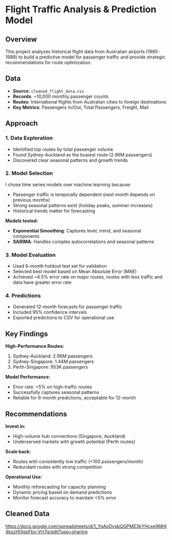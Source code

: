 # Flight Traffic Analysis & Prediction Model

## Overview
This project analyzes historical flight data from Australian airports (1985-1989) to build a predictive model for passenger traffic and provide strategic recommendations for route optimization.

## Data
- **Source**: `cleaned_flight_data.csv` 
- **Records**: ~10,000 monthly passenger counts
- **Routes**: International flights from Australian cities to foreign destinations
- **Key Metrics**: Passengers In/Out, Total Passengers, Freight, Mail

## Approach

### 1. Data Exploration
- Identified top routes by total passenger volume
- Found Sydney-Auckland as the busiest route (2.96M passengers)
- Discovered clear seasonal patterns and growth trends

### 2. Model Selection
I chose time series models over machine learning because:
- Passenger traffic is temporally dependent (next month depends on previous months)
- Strong seasonal patterns exist (holiday peaks, summer increases)
- Historical trends matter for forecasting

**Models tested:**
- **Exponential Smoothing**: Captures level, trend, and seasonal components
- **SARIMA**: Handles complex autocorrelations and seasonal patterns

### 3. Model Evaluation
- Used 6-month holdout test set for validation
- Selected best model based on Mean Absolute Error (MAE)
- Achieved ~4.5% error rate on major routes, routes with less traffic and data have greater error rate

### 4. Predictions
- Generated 12-month forecasts for passenger traffic
- Included 95% confidence intervals
- Exported predictions to CSV for operational use

## Key Findings

**High-Performance Routes:**
1. Sydney-Auckland: 2.96M passengers
2. Sydney-Singapore: 1.44M passengers  
3. Perth-Singapore: 953K passengers

**Model Performance:**
- Error rate: <5% on high-traffic routes
- Successfully captures seasonal patterns
- Reliable for 6-month predictions, acceptable for 12-month

## Recommendations

**Invest in:**
- High-volume hub connections (Singapore, Auckland)
- Underserved markets with growth potential (Perth routes)

**Scale back:**
- Routes with consistently low traffic (<100 passengers/month)
- Redundant routes with strong competition

**Operational Use:**
- Monthly reforecasting for capacity planning
- Dynamic pricing based on demand predictions
- Monitor forecast accuracy to maintain <5% error

## Cleaned Data
https://docs.google.com/spreadsheets/d/1_YqAoDysbQGPME3kYHcxe9MHI4kszHl3gpFby-Vrt7g/edit?usp=sharing


